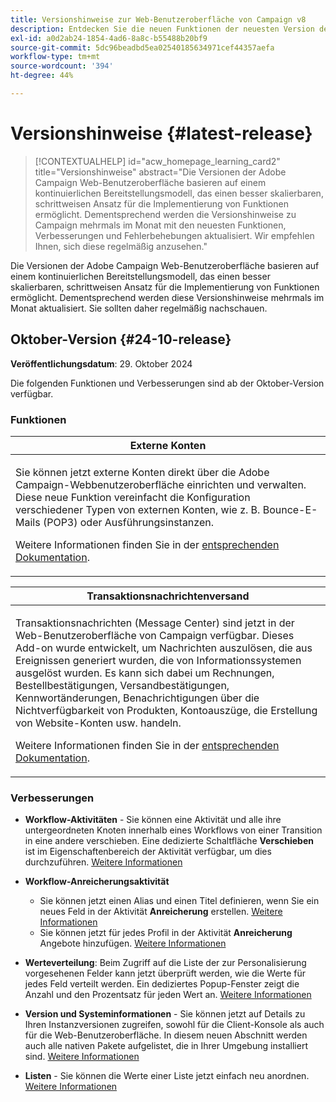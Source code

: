 ```yaml
---
title: Versionshinweise zur Web-Benutzeroberfläche von Campaign v8
description: Entdecken Sie die neuen Funktionen der neuesten Version der Campaign Web-Benutzeroberfläche
exl-id: a0d2ab24-1854-4ad6-8a8c-b55488b20bf9
source-git-commit: 5dc96beadbd5ea02540185634971cef44357aefa
workflow-type: tm+mt
source-wordcount: '394'
ht-degree: 44%

---
```


# Versionshinweise {#latest-release}

>[!CONTEXTUALHELP]
>id="acw_homepage_learning_card2"
>title="Versionshinweise"
>abstract="Die Versionen der Adobe Campaign Web-Benutzeroberfläche basieren auf einem kontinuierlichen Bereitstellungsmodell, das einen besser skalierbaren, schrittweisen Ansatz für die Implementierung von Funktionen ermöglicht. Dementsprechend werden die Versionshinweise zu Campaign mehrmals im Monat mit den neuesten Funktionen, Verbesserungen und Fehlerbehebungen aktualisiert. Wir empfehlen Ihnen, sich diese regelmäßig anzusehen."

Die Versionen der Adobe Campaign Web-Benutzeroberfläche basieren auf einem kontinuierlichen Bereitstellungsmodell, das einen besser skalierbaren, schrittweisen Ansatz für die Implementierung von Funktionen ermöglicht. Dementsprechend werden diese Versionshinweise mehrmals im Monat aktualisiert. Sie sollten daher regelmäßig nachschauen.

## Oktober-Version {#24-10-release}

**Veröffentlichungsdatum**: 29. Oktober 2024

Die folgenden Funktionen und Verbesserungen sind ab der Oktober-Version verfügbar.

### Funktionen

<table>
<thead>
<tr>
<th><strong>Externe Konten</strong><br/></th>
</tr>
</thead>
<tbody>
<tr>
<td>
<p>Sie können jetzt externe Konten direkt über die Adobe Campaign-Webbenutzeroberfläche einrichten und verwalten. Diese neue Funktion vereinfacht die Konfiguration verschiedener Typen von externen Konten, wie z. B. Bounce-E-Mails (POP3) oder Ausführungsinstanzen.</p>
<p>Weitere Informationen finden Sie in der <a href="../administration/external-account.md">entsprechenden Dokumentation</a>.</p>
</td>
</tr>
</tbody>
</table>


<table>
<thead>
<tr>
<th><strong>Transaktionsnachrichtenversand</strong><br/></th>
</tr>
</thead>
<tbody>
<tr>
<td>
<p>Transaktionsnachrichten (Message Center) sind jetzt in der Web-Benutzeroberfläche von Campaign verfügbar. Dieses Add-on wurde entwickelt, um Nachrichten auszulösen, die aus Ereignissen generiert wurden, die von Informationssystemen ausgelöst wurden. Es kann sich dabei um Rechnungen, Bestellbestätigungen, Versandbestätigungen, Kennwortänderungen, Benachrichtigungen über die Nichtverfügbarkeit von Produkten, Kontoauszüge, die Erstellung von Website-Konten usw. handeln.</p>
<p>Weitere Informationen finden Sie in der <a href="../transactional-messaging/transactional.md">entsprechenden Dokumentation</a>.</p>
</td>
</tr>
</tbody>
</table>

<!--table>
<thead>
<tr>
<th><strong>External deliveries</strong><br/></th>
</tr>
</thead>
<tbody>
<tr>
<td>
<p>You can now define External deliveries, and External delivery templates, in Campaign web user interface. With this mode, messages are generated in an input file which can be shared with your external provider. The External delivery mode is the default mode for the direct mail channel.</p>
</td>
</tr>
</tbody>
</table-->


### Verbesserungen

* **Workflow-Aktivitäten** - Sie können eine Aktivität und alle ihre untergeordneten Knoten innerhalb eines Workflows von einer Transition in eine andere verschieben. Eine dedizierte Schaltfläche **Verschieben** ist im Eigenschaftenbereich der Aktivität verfügbar, um dies durchzuführen. [Weitere Informationen](../workflows/orchestrate-activities.md#move)

* **Workflow-Anreicherungsaktivität**

   * Sie können jetzt einen Alias und einen Titel definieren, wenn Sie ein neues Feld in der Aktivität **Anreicherung** erstellen. [Weitere Informationen](../workflows/activities/enrichment.md#collection-settings)
   * Sie können jetzt für jedes Profil in der Aktivität **Anreicherung** Angebote hinzufügen. [Weitere Informationen](../workflows/activities/enrichment.md##add-offers)

* **Werteverteilung**: Beim Zugriff auf die Liste der zur Personalisierung vorgesehenen Felder kann jetzt überprüft werden, wie die Werte für jedes Feld verteilt werden. Ein dediziertes Popup-Fenster zeigt die Anzahl und den Prozentsatz für jeden Wert an. [Weitere Informationen](../query/build-query.md#distribution-values-query)

* **Version und Systeminformationen** - Sie können jetzt auf Details zu Ihren Instanzversionen zugreifen, sowohl für die Client-Konsole als auch für die Web-Benutzeroberfläche. In diesem neuen Abschnitt werden auch alle nativen Pakete aufgelistet, die in Ihrer Umgebung installiert sind. [Weitere Informationen](../get-started/user-interface.md#user-interface-about)

* **Listen** - Sie können die Werte einer Liste jetzt einfach neu anordnen. [Weitere Informationen](../get-started/work-with-folders.md)
